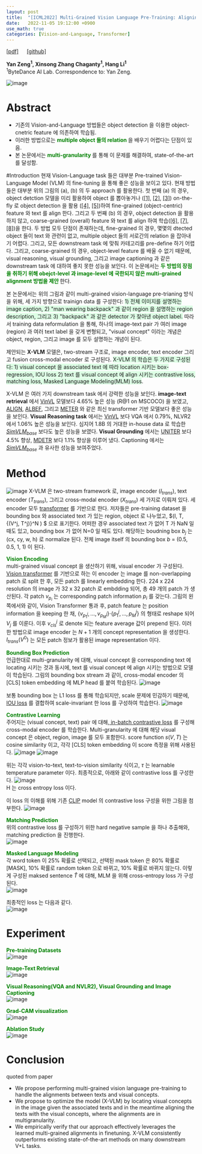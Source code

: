 ```yaml
---
layout: post
title:  "[ICML2022] Multi-Grained Vision Language Pre-Training: Aligning Texts with Visual Concepts"
date:   2022-11-05 19:12:00 +0900
use_math: true
categories: [Vision-and-Language, Transformer]
---
```

[[pdf]](https://arxiv.org/pdf/2111.08276.pdf)  &emsp;
[[github]](https://github.com/zengyan-97/X-VLM) <br>

**Yan Zeng<sup>1</sup>, Xinsong Zhang Chaganty<sup>1</sup>, Hang Li<sup>1</sup>**
<br><sup>1</sup>ByteDance AI Lab. Correspondence to: Yan Zeng. &emsp; 

![image](https://user-images.githubusercontent.com/42200027/200114819-21558181-1aa6-4491-955d-ee9a59887dae.png)

# Abstract
- 기존의 Vision-and-Language 방법들은 object detection 을 이용한 object-cnetric feature 에 의존하여 학습됨.
- 이러한 방법으로는 <span style='color:green;font-weight:bold'>  multiple object 들의 relation </span>  을 배우기 어렵다는 단점이 있음.
- 본 논문에서는 <span style='color:green;font-weight:bold'> multi-granularity </span> 를 통해 이 문제를 해결하여, state-of-the-art 를 달성함.

#Introduction
현재 Vision-Language task 들은 대부분 Pre-trained Vision-Language Model (VLM) 의 fine-tuning 을 통해 좋은 성능을 보이고 있다. 현재 방법들은 대부분 위의 그림의 (a), (b) 의 두 approach 를 활용한다. 첫 번째 (a) 의 경우, object detction 모델을 미리 활용하여 object 를 뽑아놓거나 ([[1]](https://aclanthology.org/D19-1000.pdf), [[2]](https://arxiv.org/pdf/1908.02265.pdf), [[3]](https://arxiv.org/pdf/2006.06195.pdf)) on-the-fly 로 object detection 을 활용 ([[4]](https://arxiv.org/pdf/1908.08530.pdf), [[5]](https://aclanthology.org/2021.acl-long.42.pdf))하여 fine-grained (object-centric) feature 와 text 를 align 한다. 그리고 두 번째 (b) 의 경우, object detection 을 활용하지 않고, coarse-grained (overall) feature 와 text 를 align 하여 학습([[6]](https://arxiv.org/pdf/2004.00849.pdf), [[7]](https://arxiv.org/pdf/2102.03334.pdf), [[8]](https://proceedings.neurips.cc/paper/2021/file/505259756244493872b7709a8a01b536-Paper.pdf))을 한다. 두 방법 모두 단점이 존재하는데, fine-grained 의 경우, 몇몇의 dtected object 들이 text 와 관련이 없고, multiple object 들의 서로간의 relation 을 잡아내기 어렵다. 그리고, 모든 downstream task 에 맞춰 카테고리를 pre-define 하기 어렵다. 그리고, coarse-grained 의 경우, object-level feature 를 배울 수 없기 때문에, visual reasoning, visual grounding, 그리고 image captioning 과 같은 downstream task 에 대하여 좋지 못한 성능을 보인다. 이 논문에서는 <span style='color:green;font-weight:bold'> 두 방법의 장점을 취하기 위해 obejct-level 과 image-level 에 국한되지 않은 multi-grained alignment 방법을 제안 </span>한다.

본 논문에서는 위의 그림과 같이 multi-grained vision-language pre-trianing 방식을 위해, 세 가지 방향으로 trainign data 를 구성한다: <span style='background-color: #dcffe4'> 1) 전체 이미지를 설명하는 image caption, 2) "man wearing backpack" 과 같이 region 을 설명하는 region description, 그리고 3) "backpack" 과 같은 detector 가 찾아낸 object label.</span>  따라서 training data reformulation 을 통해, 하나의 image-text pair 가 여러 image (region) 과 여러 text label 을 갖게 변형되고, "visual concept" 이라는 개념은 object, region, 그리고 image 를 모두 설명하는 개념이 된다. 

제안되는 **X-VLM**  모델은, two-stream 구조로, image encoder, text encoder 그리고 fusion cross-modal encoder 로 구성된다. <span style='background-color: #dcffe4'> X-VLM 의 학습은 두 가지로 구성된다: 1) visual concept 을 associated text 에 따라 location 시키는 box-regression, IOU loss 2) text 를 visual concept 에 align 시키는 contrastive loss, matching loss, Masked Language Modeling(MLM) loss</span>. 

X-VLM 은 여러 가지 downstream task 에서 강력한 성능을 보인다. **image-text retrieval** 에서 [VinVL](https://openaccess.thecvf.com/content/CVPR2021/papers/Zhang_VinVL_Revisiting_Visual_Representations_in_Vision-Language_Models_CVPR_2021_paper.pdf) 모델보다 4.65% 높은 성능 (R@1 on MSCOCO) 을 보였고, [ALIGN](https://arxiv.org/pdf/2102.05918.pdf), [ALBEF](https://proceedings.neurips.cc/paper/2021/file/505259756244493872b7709a8a01b536-Paper.pdf), 그리고 [METER](https://arxiv.org/abs/2111.02387) 와 같은 최신 transformer 기반 모델보다 좋은 성능을 보인다. **Visual Reasoning task** 에서는 [VinVL](https://openaccess.thecvf.com/content/CVPR2021/papers/Zhang_VinVL_Revisiting_Visual_Representations_in_Vision-Language_Models_CVPR_2021_paper.pdf) 보다 VQA 에서 0.79%, NLVR2 에서 1.06% 높은 성능을 보인다. 심지어 1.8B 의 거대한 in-house data 로 학습한 [$SimVLM_{base}$](https://arxiv.org/pdf/2108.10904.pdf) 보다도 높은 성능을 보였다. **Visual Grounding** 에서는 [UNITER](https://arxiv.org/abs/1909.11740) 보다 4.5% 향상, [MDETR](https://openaccess.thecvf.com/content/ICCV2021/papers/Kamath_MDETR_-_Modulated_Detection_for_End-to-End_Multi-Modal_Understanding_ICCV_2021_paper.pdf) 보다 1.1% 향상을 이루어 냈다. Captioning 에서는 [$SimVLM_{base}$](https://arxiv.org/pdf/2108.10904.pdf) 과 유사한 성능을 보여주었다.

# Method
![image](https://user-images.githubusercontent.com/42200027/200116707-65c7f24b-d2be-47d8-896c-bb4cdc4b607b.png)
X-VLM 은 two-stream framework 로, image encoder ($I_{trans}$), text encoder ($T_{trans}$),  그리고 cross-modal encoder ($X_{trans}$) 세 가지로 이뤄져 있다.  세 encoder 모두 [transformer](https://papers.nips.cc/paper/2017/file/3f5ee243547dee91fbd053c1c4a845aa-Paper.pdf) 를 기반으로 한다. 저자들은 pre-training dataset 을 bounding box 와 associated text 가 있는 region, object 로 나누었고, $(I, T, \{(V^j, T^j)\}^N ) $ 으로 표기한다. 어떠한 경우 associated text 가 없어 T 가 NaN 일 때도 있고, bounding box 가 없어 N=0 일 때도 있다. 해당하는 boudning box $b_j$ 는 (cx, cy, w, h) 로 normalize 된다. 전체 image itself 의 bounding box $b$ = (0.5, 0.5, 1, 1) 이 된다.

<span style='color:green;font-weight:bold'> Vision Encoding </span>
<br>
multi-grained visual concept 을 생산하기 위해, visual encoder 가 구성된다. [Vision transformer](https://arxiv.org/pdf/2010.11929.pdf) 를 기반으로 하는 이 encoder 는 image 를 non-overlapping patch 로 split 한 후, 모든 patch 를 linearly embedding 한다. 224 x 224 resolution 의 image 가 32 x 32 patch 로 embdding 되어, 총 49 개의 patch 가 생산된다. 각 patch $v_{p_i}$ 는 corresponding patch information $p_i$ 를 갖는다. 그림의 왼쪽에서와 같이, Vision Transformer 통과 후, patch feature 는 position information 을 keeping 한 채, {$v_{p_1^j},...,v_{p_M^j}$}$\cdot${$p_1^j, ..., p_M^j$} 의 형태로 reshape 되어 $V_j$ 를 이룬다. 이후 $v_{cls}^j$ 로 denote 되는 feature average 값이 prepend 된다. 이러한 방법으로 image encoder 는 $N+1$ 개의 concept representation 을 생성한다. $I_{trans}(V^0)$ 는 모든 patch 정보가 활용된 image representation 이다. 

<span style='color:green;font-weight:bold'> Bounding Box Prediction </span>
<br>
언급한대로 multi-granularity 에 대해, visual concept 을 corresponding text 에 locating 시키는 것과 동시에, text 를 visual concept 에 align 시키는 방법으로 모델이 학습된다. 그림의 bounding box stream 과 같이, cross-modal encoder 의 [CLS] token embedding 에 MLP head 를 붙여 학습된다.
![image](https://user-images.githubusercontent.com/42200027/200117655-901b7017-cade-4c7f-99bb-0c731fde1a1d.png)

보통 bounding box 는 L1 loss 를 통해 학습되지만, scale 문제에 민감하기 때문에, [IOU loss](https://arxiv.org/pdf/1902.09630.pdf) 를 결합하여 scale-invariant 한 loss 를 구성하여 학습한다. 
![image](https://user-images.githubusercontent.com/42200027/200117742-c99728a6-c62e-429d-88aa-2173917fe41e.png)

<span style='color:green;font-weight:bold'> Contrastive Learning </span>
<br>
주어지는 (visual concept, text) pair 에 대해,[ in-batch contrastive loss](https://arxiv.org/abs/2103.00020) 를 구성해 cross-modal encoder 를 학습한다. Multi-granularity 에 대해 해당 visual concept 은 object, region, image 를 모두 포함한다. score function $s(V,T)$ 는 cosine similarity 이고, 각각 [CLS] token embedding 이 score 측정을 위해 사용된다. 
![image](https://user-images.githubusercontent.com/42200027/200117984-9b2ce3d5-360d-4dbd-b9b6-4eb228194a30.png)
![image](https://user-images.githubusercontent.com/42200027/200117989-abdad03e-18aa-4f34-9ac1-09c8fa523813.png)

위는 각각 vision-to-text, text-to-vision similarity 식이고, $\tau$ 는 learnable temperature parameter 이다. 최종적으로, 아래와 같이 contrastive loss 를 구성한다.
![image](https://user-images.githubusercontent.com/42200027/200118027-7245ce93-95a9-4c10-8a5a-a665b1242719.png)
<br>
H 는 cross entropy loss 이다.

이 loss 의 이해를 위해 기존 [CLIP](https://arxiv.org/pdf/2103.00020.pdf) model 의 contrastive loss 구성을 위한 그림을 첨부한다. 
![image](https://user-images.githubusercontent.com/42200027/200118672-fd29db7b-7c2a-421b-89e2-0df0a5fa2ec6.png)


<span style='color:green;font-weight:bold'> Matching Prediction </span>
<br>
위의 contrastive loss 를 구성하기 위한 hard negative sample 을 하나 추출해와, matching prediction 을 진행한다. 
<br>
![image](https://user-images.githubusercontent.com/42200027/200118051-a9f57205-6522-4aed-9b18-ca7ecca2d2ae.png)


<span style='color:green;font-weight:bold'> Masked Language Modeling </span>
<br>
각 word token 이 25% 확률로 선택되고, 선택된 mask token 은 80% 확률로 [MASK], 10% 확률로 random token 으로 바뀌고, 10% 확률로 바뀌지 않는다. 이렇게 구성된 maksed sentence $\hat{T}$ 에 대해, MLM 을 위해 cross-entropy loss 가 구성된다.  
![image](https://user-images.githubusercontent.com/42200027/200118221-2bbc5c08-2732-4f14-bfe6-a48fbdedc091.png)

최종적인 loss 는 다음과 같다. 
<br>
![image](https://user-images.githubusercontent.com/42200027/200118230-18c85ec9-bd56-47a8-b055-f86e8ca10e8b.png)

# Experiment
<span style='color:green;font-weight:bold'> Pre-training Datasets</span>
<br>
![image](https://user-images.githubusercontent.com/42200027/200118347-9692fc38-d5f5-4f27-bcf1-bf2f8003a48e.png)

<span style='color:green;font-weight:bold'> Image-Text Retrieval </span>
<br>
![image](https://user-images.githubusercontent.com/42200027/200118441-e3ccc6d7-b778-40c2-a39a-b8bd71587de9.png)

<span style='color:green;font-weight:bold'> Visual Reasoning(VQA and NVLR2), Visual Grounding and Image Captioning </span>
<br>
![image](https://user-images.githubusercontent.com/42200027/200118460-b339c28f-7aa2-41aa-82d8-76e54050ec41.png)

<span style='color:green;font-weight:bold'> Grad-CAM visualization </span>
<br>
![image](https://user-images.githubusercontent.com/42200027/200118480-c280e890-e005-4429-b567-20f318ee9f22.png)

<span style='color:green;font-weight:bold'> Ablation Study </span>
<br>
![image](https://user-images.githubusercontent.com/42200027/200118509-0453e2c7-39a8-4daf-b159-1d8c8f7bcf8c.png)


# Conclusion
quoted from paper
- We propose performing multi-grained vision language pre-training to handle the alignments between texts and visual concepts.
- We propose to optimize the model (X-VLM) by locating visual concepts in the image given the associated texts and in the meantime aligning the texts with the visual concepts, where the alignments are in multigranularity.
- We empirically verify that our approach effectively leverages the learned multi-grained alignments in finetuning. X-VLM consistently outperforms existing state-of-the-art methods on many downstream V+L tasks.
